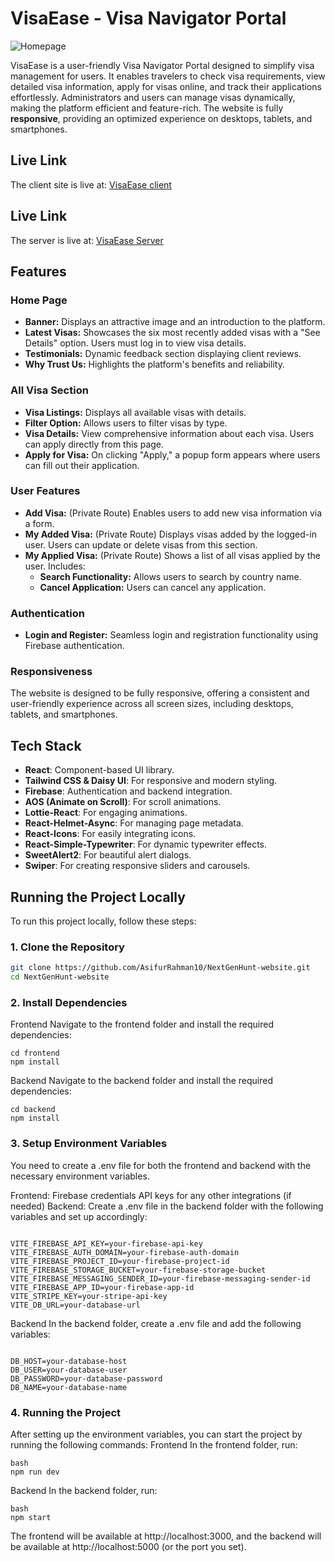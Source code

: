 # VisaEase - Visa Navigator Portal

![Homepage](https://i.ibb.co.com/5XgwPXnT/li.png)

VisaEase is a user-friendly Visa Navigator Portal designed to simplify visa management for users. It enables travelers to check visa requirements, view detailed visa information, apply for visas online, and track their applications effortlessly. Administrators and users can manage visas dynamically, making the platform efficient and feature-rich. The website is fully **responsive**, providing an optimized experience on desktops, tablets, and smartphones.

## Live Link

The client site is live at: [VisaEase client](https://visaease-web.netlify.app/)

## Live Link

The server is live at: [VisaEase Server](https://visa-ease-server-one.vercel.app/)

## Features

### Home Page

- **Banner:** Displays an attractive image and an introduction to the platform.
- **Latest Visas:** Showcases the six most recently added visas with a "See Details" option. Users must log in to view visa details.
- **Testimonials:** Dynamic feedback section displaying client reviews.
- **Why Trust Us:** Highlights the platform's benefits and reliability.

### All Visa Section

- **Visa Listings:** Displays all available visas with details.
- **Filter Option:** Allows users to filter visas by type.
- **Visa Details:** View comprehensive information about each visa. Users can apply directly from this page.
- **Apply for Visa:** On clicking "Apply," a popup form appears where users can fill out their application.

### User Features

- **Add Visa:** (Private Route) Enables users to add new visa information via a form.
- **My Added Visa:** (Private Route) Displays visas added by the logged-in user. Users can update or delete visas from this section.
- **My Applied Visa:** (Private Route) Shows a list of all visas applied by the user. Includes:
  - **Search Functionality:** Allows users to search by country name.
  - **Cancel Application:** Users can cancel any application.

### Authentication

- **Login and Register:** Seamless login and registration functionality using Firebase authentication.

### Responsiveness

The website is designed to be fully responsive, offering a consistent and user-friendly experience across all screen sizes, including desktops, tablets, and smartphones.

## Tech Stack

- **React**: Component-based UI library.
- **Tailwind CSS & Daisy UI**: For responsive and modern styling.
- **Firebase**: Authentication and backend integration.
- **AOS (Animate on Scroll)**: For scroll animations.
- **Lottie-React**: For engaging animations.
- **React-Helmet-Async**: For managing page metadata.
- **React-Icons**: For easily integrating icons.
- **React-Simple-Typewriter**: For dynamic typewriter effects.
- **SweetAlert2**: For beautiful alert dialogs.
- **Swiper**: For creating responsive sliders and carousels.

## Running the Project Locally

To run this project locally, follow these steps:

### 1. Clone the Repository

```bash
git clone https://github.com/AsifurRahman10/NextGenHunt-website.git
cd NextGenHunt-website
```

### 2. Install Dependencies

Frontend
Navigate to the frontend folder and install the required dependencies:

```
cd frontend
npm install
```

Backend
Navigate to the backend folder and install the required dependencies:

```
cd backend
npm install
```

### 3. Setup Environment Variables

You need to create a .env file for both the frontend and backend with the necessary environment variables.

Frontend:
Firebase credentials
API keys for any other integrations (if needed)
Backend:
Create a .env file in the backend folder with the following variables and set up accordingly:

```

VITE_FIREBASE_API_KEY=your-firebase-api-key
VITE_FIREBASE_AUTH_DOMAIN=your-firebase-auth-domain
VITE_FIREBASE_PROJECT_ID=your-firebase-project-id
VITE_FIREBASE_STORAGE_BUCKET=your-firebase-storage-bucket
VITE_FIREBASE_MESSAGING_SENDER_ID=your-firebase-messaging-sender-id
VITE_FIREBASE_APP_ID=your-firebase-app-id
VITE_STRIPE_KEY=your-stripe-api-key
VITE_DB_URL=your-database-url

```

Backend
In the backend folder, create a .env file and add the following variables:

```

DB_HOST=your-database-host
DB_USER=your-database-user
DB_PASSWORD=your-database-password
DB_NAME=your-database-name

```

### 4. Running the Project

After setting up the environment variables, you can start the project by running the following commands:
Frontend
In the frontend folder, run:

```
bash
npm run dev
```

Backend
In the backend folder, run:

```
bash
npm start
```

The frontend will be available at http://localhost:3000, and the backend will be available at http://localhost:5000 (or the port you set).
